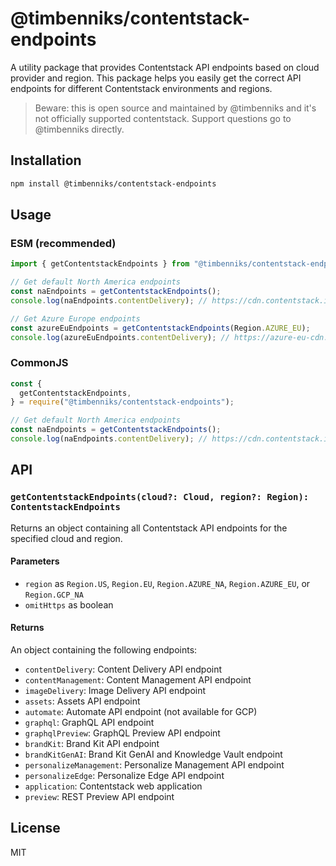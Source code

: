 # @timbenniks/contentstack-endpoints

A utility package that provides Contentstack API endpoints based on cloud provider and region. This package helps you easily get the correct API endpoints for different Contentstack environments and regions.

> Beware: this is open source and maintained by @timbenniks and it's not officially supported contentstack. Support questions go to @timbenniks directly.

## Installation

```bash
npm install @timbenniks/contentstack-endpoints
```

## Usage

### ESM (recommended)

```typescript
import { getContentstackEndpoints } from "@timbenniks/contentstack-endpoints";

// Get default North America endpoints
const naEndpoints = getContentstackEndpoints();
console.log(naEndpoints.contentDelivery); // https://cdn.contentstack.io

// Get Azure Europe endpoints
const azureEuEndpoints = getContentstackEndpoints(Region.AZURE_EU);
console.log(azureEuEndpoints.contentDelivery); // https://azure-eu-cdn.contentstack.com
```

### CommonJS

```javascript
const {
  getContentstackEndpoints,
} = require("@timbenniks/contentstack-endpoints");

// Get default North America endpoints
const naEndpoints = getContentstackEndpoints();
console.log(naEndpoints.contentDelivery); // https://cdn.contentstack.io
```

## API

### `getContentstackEndpoints(cloud?: Cloud, region?: Region): ContentstackEndpoints`

Returns an object containing all Contentstack API endpoints for the specified cloud and region.

#### Parameters

- `region` as `Region.US`, `Region.EU`, `Region.AZURE_NA`, `Region.AZURE_EU`, or `Region.GCP_NA`
- `omitHttps` as boolean

#### Returns

An object containing the following endpoints:

- `contentDelivery`: Content Delivery API endpoint
- `contentManagement`: Content Management API endpoint
- `imageDelivery`: Image Delivery API endpoint
- `assets`: Assets API endpoint
- `automate`: Automate API endpoint (not available for GCP)
- `graphql`: GraphQL API endpoint
- `graphqlPreview`: GraphQL Preview API endpoint
- `brandKit`: Brand Kit API endpoint
- `brandKitGenAI`: Brand Kit GenAI and Knowledge Vault endpoint
- `personalizeManagement`: Personalize Management API endpoint
- `personalizeEdge`: Personalize Edge API endpoint
- `application`: Contentstack web application
- `preview`: REST Preview API endpoint

## License

MIT
